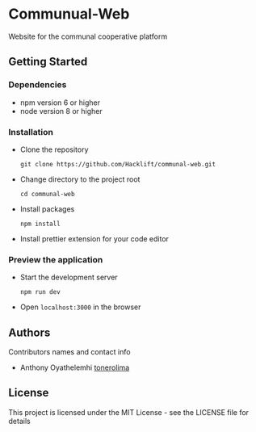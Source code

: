 # Communual-Web

Website for the communal cooperative platform

## Getting Started

### Dependencies

- npm version 6 or higher
- node version 8 or higher

### Installation

- Clone the repository

  ```
  git clone https://github.com/Hacklift/communal-web.git
  ```

- Change directory to the project root

  ```
  cd communal-web
  ```

- Install packages

  ```
  npm install
  ```

- Install prettier extension for your code editor

### Preview the application

- Start the development server

  ```
  npm run dev
  ```

- Open `localhost:3000` in the browser

## Authors

Contributors names and contact info

- Anthony Oyathelemhi
  [tonerolima](https://github.com/tonerolima)

## License

This project is licensed under the MIT License - see the LICENSE file for details
